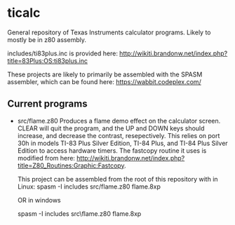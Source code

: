 # ticalc
General repository of Texas Instruments calculator programs. Likely to mostly be in z80 assembly.

includes/ti83plus.inc is provided here: http://wikiti.brandonw.net/index.php?title=83Plus:OS:ti83plus.inc

These projects are likely to primarily be assembled with the SPASM assembler, which can be found here: https://wabbit.codeplex.com/

## Current programs

- src/flame.z80 Produces a flame demo effect on the calculator screen. CLEAR will quit the program, and the UP and DOWN keys should increase, and decrease the contrast, resepectively. This relies on port 30h in models TI-83 Plus Silver Edition, TI-84 Plus, and TI-84 Plus Silver Edition to access hardware timers. The fastcopy routine it uses is modified from here: http://wikiti.brandonw.net/index.php?title=Z80_Routines:Graphic:Fastcopy.

	This project can be assembled from the root of this repository with in Linux: spasm -I includes src/flame.z80 flame.8xp

	OR in windows

	spasm -I includes src\flame.z80 flame.8xp
